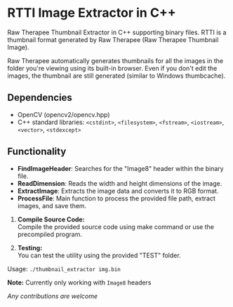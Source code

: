 # RTTI Image Extractor in C++
Raw Therapee Thumbnail Extractor in C++ supporting binary files. RTTI is a thumbnail format generated by Raw Therapee (Raw Therapee Thumbnail Image). 

Raw Therapee automatically generates thumbnails for all the images in the folder you're viewing using its built-in browser. Even if you don't edit the images, the thumbnail are still generated (similar to Windows thumbcache).

## Dependencies

- OpenCV (opencv2/opencv.hpp)
- C++ standard libraries: `<cstdint>`, `<filesystem>`, `<fstream>`, `<iostream>`, `<vector>`, `<stdexcept>`

## Functionality

- **FindImageHeader**: Searches for the "Image8" header within the binary file.
- **ReadDimension**: Reads the width and height dimensions of the image.
- **ExtractImage**: Extracts the image data and converts it to RGB format.
- **ProcessFile**: Main function to process the provided file path, extract images, and save them.


1. **Compile Source Code:**  
   Compile the provided source code using make command or use the precompiled program.

2. **Testing:**  
You can test the utility using the provided "TEST" folder.

Usage: `./thumbnail_extractor img.bin`

**Note:** Currently only working with `Image8` headers

*Any contributions are welcome*
